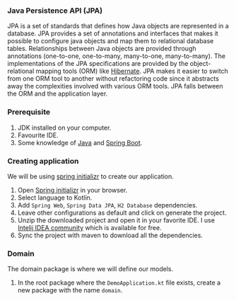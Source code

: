 ### Java Persistence API (JPA)
JPA is a set of standards that defines how Java objects are represented in a database. JPA provides a set of annotations and interfaces that makes it possible to configure java objects and map them to relational database tables. Relationships between Java objects are provided through annotations (one-to-one, one-to-many, many-to-one, many-to-many). The implementations of the JPA specifications are provided by the object-relational mapping tools (ORM) like [Hibernate](https://hibernate.org/).
JPA makes it easier to switch from one ORM tool to another without refactoring code since it abstracts away the complexities involved with various ORM tools. JPA falls between the ORM and the application layer.

### Prerequisite
1. JDK installed on your computer.
2. Favourite IDE.
3. Some knowledge of [Java](https://www.javatpoint.com/java-tutorial) and [Spring Boot](https://spring.io/projects/spring-boot).

### Creating application
We will be using [spring initializr](https://start.spring.io/) to create our application.
1. Open [Spring initializr](https://start.spring.io/) in your browser.
2. Select language to Kotlin.
3. Add `Spring Web`, `Spring Data JPA`, `H2 Database` dependencies.
4. Leave other configurations as default and click on generate the project.
5. Unzip the downloaded project and open it in your favorite IDE. I use [Intelij IDEA community](https://www.jetbrains.com/idea/download/#section=linux) which is available for free.
6. Sync the project with maven to download all the dependencies.

### Domain
The domain package is where we will define our models.
1. In the root package where the `DemoApplication.kt` file exists, create a new package with the name `domain`.